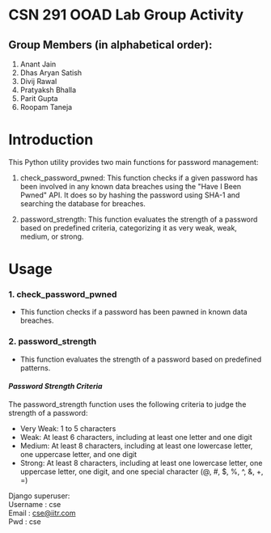 # CSN 291 OOAD Lab Group Activity

## Group Members (in alphabetical order):

1. Anant Jain
2. Dhas Aryan Satish
3. Divij Rawal
4. Pratyaksh Bhalla
5. Parit Gupta
6. Roopam Taneja


# Introduction

This Python utility provides two main functions for password management:

   1. check_password_pwned: This function checks if a given password has been involved in any known data breaches using the "Have I Been Pwned" API. It does so by hashing the password using SHA-1 and searching the database for breaches.

2. password_strength: This function evaluates the strength  of a password based on predefined criteria,     categorizing it as very weak, weak, medium, or strong.

# Usage

### 1. check_password_pwned

* This function checks if a password has been pawned in known data breaches.

### 2. password_strength

* This function evaluates the strength of a password based on predefined patterns. 

#### *Password Strength Criteria*

The password_strength function uses the following criteria to judge the strength of a password:

*    Very Weak: 1 to 5 characters
*    Weak: At least 6 characters, including at least one letter and one digit
*    Medium: At least 8 characters, including at least one lowercase letter, one uppercase letter, and one digit
*    Strong: At least 8 characters, including at least one lowercase letter, one uppercase letter, one digit, and one special character (@, #, $, %, ^, &, +, =)


Django superuser:<br>
Username : cse<br>
Email : cse@iitr.com<br>
Pwd : cse
